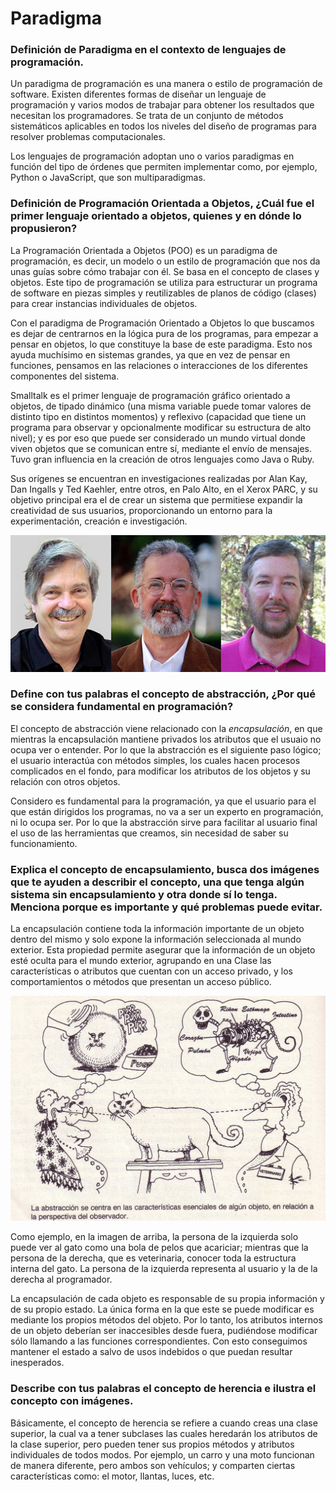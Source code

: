 # Paradigma
### Definición de Paradigma en el contexto de lenguajes de programación.

Un paradigma de programación es una manera o estilo de programación de software. Existen diferentes formas de diseñar un lenguaje de programación y varios modos de trabajar para obtener los resultados que necesitan los programadores.  Se trata de un conjunto de métodos sistemáticos aplicables en todos los niveles del diseño de programas para resolver problemas computacionales.

Los lenguajes de programación adoptan uno o varios paradigmas en función del tipo de órdenes que permiten implementar como, por ejemplo, Python o JavaScript, que son multiparadigmas.

### Definición de Programación Orientada a Objetos, ¿Cuál fue el primer lenguaje orientado a objetos, quienes y en dónde lo propusieron? 

La Programación Orientada a Objetos (POO) es un paradigma de programación, es decir, un modelo o un estilo de programación que nos da unas guías sobre cómo trabajar con él. Se basa en el concepto de clases y objetos. Este tipo de programación se utiliza para estructurar un programa de software en piezas simples y reutilizables de planos de código (clases) para crear instancias individuales de objetos. 

Con el paradigma de Programación Orientado a Objetos lo que buscamos es dejar de centrarnos en la lógica pura de los programas, para empezar a pensar en objetos, lo que constituye la base de este paradigma. Esto nos ayuda muchísimo en sistemas grandes, ya que en vez de pensar en funciones, pensamos en las relaciones o interacciones de los diferentes componentes del sistema.

Smalltalk es el primer lenguaje de programación gráfico orientado a objetos, de tipado dinámico (una misma variable puede tomar valores de distinto tipo en distintos momentos) y reflexivo (capacidad que tiene un programa para observar y opcionalmente modificar su estructura de alto nivel); y es por eso que puede ser considerado un mundo virtual donde viven objetos que se comunican entre sí, mediante el envío de mensajes. Tuvo gran influencia en la creación de otros lenguajes como Java o Ruby.

Sus orígenes se encuentran en investigaciones realizadas por Alan Kay, Dan Ingalls y Ted Kaehler, entre otros, en Palo Alto, en el Xerox PARC, y su objetivo principal era el de crear un sistema que permitiese expandir la creatividad de sus usuarios, proporcionando un entorno para la experimentación, creación e investigación.

![alt text](https://github.com/Cheshire03/ProgOO/blob/main/img/alan-kay-dan-ingalls-david-c-smith.jpg "Fundadores")

### Define con tus palabras el concepto de abstracción, ¿Por qué se considera fundamental en programación? 

El concepto de abstracción viene relacionado con la *encapsulación*, en que mientras la encapsulación mantiene privados los atributos que el usuaio no ocupa ver o entender. Por lo que la abstracción es el siguiente paso lógico; el usuario interactúa con métodos simples, los cuales hacen procesos complicados en el fondo, para modificar los atributos de los objetos y su relación con otros objetos.

Considero es fundamental para la programación, ya que el usuario para el que están dirigidos los programas, no va a ser un experto en programación, ni lo ocupa ser. Por lo que la abstracción sirve para facilitar al usuario final el uso de las herramientas que creamos, sin necesidad de saber su funcionamiento.

### Explica el concepto de encapsulamiento, busca dos imágenes que te ayuden a describir el concepto, una que tenga algún sistema sin encapsulamiento y otra donde sí lo tenga. Menciona porque es importante y qué problemas puede evitar.

La encapsulación contiene toda la información importante de un objeto dentro del mismo y solo expone la información seleccionada al mundo exterior. 
Esta propiedad permite asegurar que la información de un objeto esté oculta para el mundo exterior, agrupando en una Clase las características o atributos que cuentan con un acceso privado, y los comportamientos o métodos que presentan un acceso público.

![alt text](https://github.com/Cheshire03/ProgOO/blob/main/img/abstracion.jpg "abstracción")

Como ejemplo, en la imagen de arriba, la persona de la izquierda solo puede ver al gato como una bola de pelos que acariciar; mientras que la persona de la derecha, que es veterinaria, conocer toda la estructura interna del gato. La persona de la izquierda representa al usuario y la de la derecha al programador.

La encapsulación de cada objeto es responsable de su propia información y de su propio estado. La única forma en la que este se puede modificar es mediante los propios métodos del objeto. Por lo tanto, los atributos internos de un objeto deberían ser inaccesibles desde fuera, pudiéndose modificar sólo llamando a las funciones correspondientes. Con esto conseguimos mantener el estado a salvo de usos indebidos o que puedan resultar inesperados. 

### Describe con tus palabras el concepto de herencia e ilustra el concepto con imágenes.

Básicamente, el concepto de herencia se refiere a cuando creas una clase superior, la cual va a tener subclases las cuales heredarán los atributos de la clase superior, pero pueden tener sus propios métodos y atributos individuales de todos modos. Por ejemplo, un carro y una moto funcionan de manera diferente, pero ambos son vehículos; y comparten ciertas características como: el motor, llantas, luces, etc.
